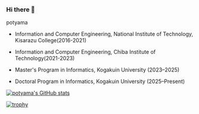 ### Hi there 👋
potyama

- Information and Computer Engineering, National Institute of Technology, Kisarazu College(2016-2021)

- Information and Computer Engineering, Chiba Institute of Technology(2021-2023)

- Master's Program in Informatics, Kogakuin University (2023–2025)

- Doctoral Program in Informatics, Kogakuin University (2025–Present)


[![potyama's GitHub stats](https://github-readme-stats.vercel.app/api?username=potyama&count_private=true&show_icons=true&theme=synthwave)](https://github.com/anuraghazra/github-readme-stats)

[![trophy](https://github-profile-trophy.vercel.app/?username=potyama)](https://github.com/ryo-ma/github-profile-trophy)
<!--
**potyama/potyama** is a ✨ _special_ ✨ repository because its `README.md` (this file) appears on your GitHub profile.

Here are some ideas to get you started:

- 🔭 I’m currently working on ...
- 🌱 I’m currently learning ...
- 👯 I’m looking to collaborate on ...
- 🤔 I’m looking for help with ...
- 💬 Ask me about ...
- 📫 How to reach me: ...
- 😄 Pronouns: ...
- ⚡ Fun fact: ...
-->
